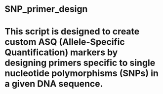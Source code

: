 # SNP_primer_design
# This script is designed to create custom ASQ (Allele-Specific Quantification) markers by designing primers specific to single nucleotide polymorphisms (SNPs) in a given DNA sequence.
